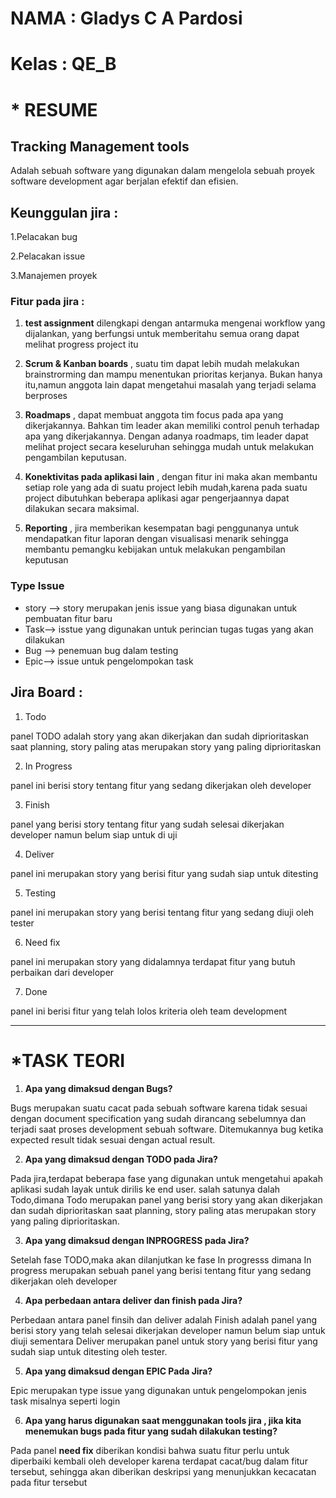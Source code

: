 # NAMA : Gladys C A Pardosi
# Kelas : QE_B


# * RESUME

## Tracking Management tools
Adalah sebuah software yang  digunakan dalam mengelola sebuah proyek \
software development agar berjalan efektif dan efisien. 



## Keunggulan jira :
1.Pelacakan bug

2.Pelacakan issue

3.Manajemen proyek


### Fitur pada jira  :

1. **test assignment** dilengkapi dengan antarmuka mengenai workflow yang dijalankan, yang berfungsi untuk memberitahu semua orang dapat melihat progress project itu


2. **Scrum & Kanban boards** , suatu tim dapat lebih mudah melakukan brainstrorming dan mampu menentukan prioritas kerjanya. Bukan hanya itu,namun anggota lain dapat mengetahui masalah yang terjadi selama berproses

3. **Roadmaps** , dapat membuat anggota tim focus pada apa yang dikerjakannya. Bahkan tim leader akan memiliki control penuh terhadap apa yang dikerjakannya. Dengan adanya roadmaps, tim leader dapat melihat project secara keseluruhan sehingga mudah untuk  melakukan pengambilan keputusan.

4. **Konektivitas pada aplikasi lain** , dengan fitur ini maka akan membantu setiap role yang ada di suatu     project lebih mudah,karena pada suatu project dibutuhkan beberapa aplikasi agar pengerjaannya dapat dilakukan secara maksimal.


5. **Reporting** , jira memberikan kesempatan bagi penggunanya untuk mendapatkan fitur laporan dengan visualisasi menarik sehingga membantu pemangku kebijakan untuk melakukan pengambilan keputusan 

### Type Issue

* story --> story merupakan jenis issue yang biasa digunakan untuk pembuatan fitur baru
* Task--> isstue yang digunakan untuk perincian tugas tugas yang akan dilakukan
* Bug --> penemuan bug dalam testing
* Epic--> issue untuk pengelompokan task

## Jira Board :

1. Todo 

panel TODO adalah story yang akan dikerjakan dan sudah diprioritaskan saat planning, story paling atas merupakan story yang paling diprioritaskan


2. In Progress

panel ini berisi story tentang fitur yang sedang dikerjakan oleh developer


3. Finish

panel yang berisi story tentang fitur yang sudah selesai dikerjakan developer namun belum siap untuk di uji


4. Deliver 

panel ini merupakan story yang berisi fitur yang sudah siap untuk ditesting


5. Testing 

panel ini merupakan story yang berisi tentang fitur yang sedang diuji oleh tester


6. Need fix

panel ini merupakan story yang didalamnya terdapat fitur yang butuh perbaikan dari developer

7. Done

panel ini berisi fitur yang telah lolos kriteria oleh team development


---------------------------------
# *TASK TEORI


1. **Apa yang dimaksud dengan Bugs?**

Bugs merupakan suatu cacat pada sebuah software karena tidak sesuai dengan document
specification yang sudah dirancang sebelumnya dan terjadi saat proses development sebuah software. Ditemukannya bug ketika 
expected result tidak sesuai dengan actual result.

2. **Apa yang dimaksud dengan TODO pada Jira?**

Pada jira,terdapat beberapa fase yang digunakan
untuk mengetahui apakah aplikasi sudah layak untuk dirilis ke end user. salah satunya dalah Todo,dimana 
Todo merupakan panel yang berisi story yang akan dikerjakan dan sudah diprioritaskan saat planning, story paling atas
merupakan story yang paling diprioritaskan.

3. **Apa yang dimaksud dengan INPROGRESS pada Jira?**

Setelah fase TODO,maka akan dilanjutkan ke fase In progresss dimana In progress merupakan sebuah panel yang berisi tentang fitur yang sedang dikerjakan oleh developer


4. **Apa perbedaan antara deliver dan finish pada Jira?**

Perbedaan antara panel finsih dan deliver adalah
Finish adalah panel yang berisi story yang telah selesai dikerjakan developer namun belum siap untuk diuji sementara Deliver merupakan panel untuk story yang berisi fitur yang sudah siap untuk ditesting oleh tester.

5. **Apa yang dimaksud dengan EPIC Pada Jira?**

Epic merupakan type issue yang digunakan untuk pengelompokan jenis task misalnya seperti login

6.  **Apa yang harus digunakan saat menggunakan tools jira , jika kita menemukan bugs pada fitur yang sudah dilakukan testing?**

Pada panel **need fix** diberikan kondisi bahwa suatu fitur perlu untuk diperbaiki kembali oleh developer karena terdapat cacat/bug dalam fitur tersebut, sehingga akan diberikan deskripsi yang menunjukkan kecacatan pada fitur tersebut



